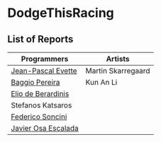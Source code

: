 # DodgeThisRacing

## List of Reports

| Programmers  | Artists |
| ------------- | ------------- |
| <a href="https://github.com/JeanPascalEvette/DodgeThisRacing/blob/master/Reports/Project%20Post%20Mortem%20Jean-Pascal%20Evette.md">Jean-Pascal Evette</a> | Martin Skarregaard  |
| <a href= "https://github.com/JeanPascalEvette/DodgeThisRacing/blob/master/Reports/Project%20Post%20Mortem%20Baggio%20Pereira.md">Baggio Pereira  | Kun An Li  |
| <a href="https://github.com/JeanPascalEvette/DodgeThisRacing/blob/master/Reports/Project%20Post%20Mortem%20Elio%20deBerardinis.md">Elio de Berardinis  |   |
| Stefanos Katsaros  |   |
| <a href="https://github.com/JeanPascalEvette/DodgeThisRacing/blob/master/Reports/PostMortemFederico.md">Federico Soncini  |   |
| <a href="https://github.com/JeanPascalEvette/DodgeThisRacing/blob/MergeJavierToMaster/Reports/Project%20Post%20Mortem%20Javier%20de%20la%20Osa.md">Javier Osa Escalada  |   |
